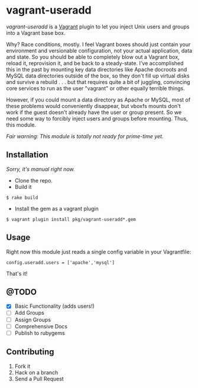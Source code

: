 # vagrant-useradd

_vagrant-useradd_ is a [Vagrant](http://vagrantup.com/) plugin to let you inject Unix users and groups into a Vagrant base box.

Why? Race conditions, mostly. I feel Vagrant boxes should just contain your environment and versionable configuration, not your actual application, data and state. So you should be able to completely blow out a Vagrant box, reload it, reprovision it, and be back to a steady-state. I've accomplished this in the past by mounting key data directories like Apache docroots and MySQL data directories outside of the box, so they don't fill up virtual disks and survive a rebuild . . . but that requires quite a bit of juggling, convincing core services to run as the user "vagrant" or other equally terrible things.

However, if you could mount a data directory as Apache or MySQL, most of these problems would conveniently disappear, but vboxfs mounts don't work if the guest doesn't already have the user or group present. So we need some way to forcibly inject users and groups before mounting. Thus, this module.

_Fair warning: This module is totally not ready for prime-time yet._

## Installation

_Sorry, it's manual right now._

- Clone the repo.
- Build it
```
$ rake build
```
- Install the gem as a vagrant plugin
```
$ vagrant plugin install pkg/vagrant-useradd*.gem
```

## Usage

Right now this module just reads a single config variable in your Vagrantfile:

```
config.useradd.users = ['apache','mysql']
```

That's it!

## @TODO
- [x] Basic Functionality (adds users!)
- [ ] Add Groups
- [ ] Assign Groups
- [ ] Comprehensive Docs
- [ ] Publish to rubygems

## Contributing

1. Fork it
2. Hack on a branch
3. Send a Pull Request
